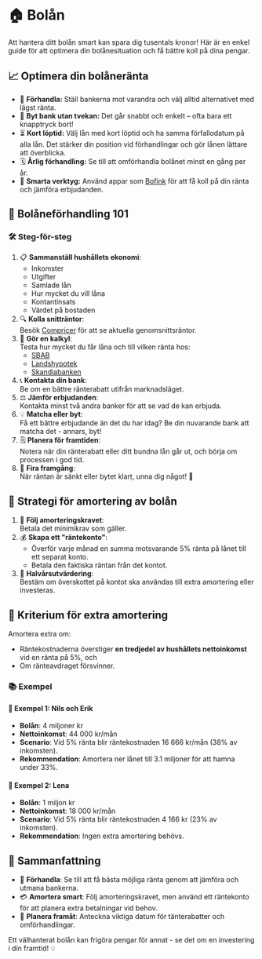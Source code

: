 # 🏠 Bolån
Att hantera ditt bolån smart kan spara dig tusentals kronor! Här är en enkel guide för att
optimera din bolånesituation och få bättre koll på dina pengar.

## 📈 Optimera din bolåneränta
* 💬 **Förhandla:** Ställ bankerna mot varandra och välj alltid alternativet med lägst ränta.
* 💼 **Byt bank utan tvekan:** Det går snabbt och enkelt – ofta bara ett knapptryck bort!
* ⏳ **Kort löptid:** Välj lån med kort löptid och ha samma förfallodatum på alla lån. Det
  stärker din position vid förhandlingar och gör lånen lättare att överblicka.
* 🗓️ **Årlig förhandling:** Se till att omförhandla bolånet minst en gång per år.
* 📱 **Smarta verktyg:** Använd appar som [Bofink](https://bofink.se/sv/) för att få koll på
  din ränta och jämföra erbjudanden.

## 🔑 Bolåneförhandling 101
### 🛠️ Steg-för-steg
1. 📋 **Sammanställ hushållets ekonomi**:
    * Inkomster
    * Utgifter
    * Samlade lån
    * Hur mycket du vill låna
    * Kontantinsats
    * Värdet på bostaden
2. 🔍 **Kolla snitträntor**: \
   Besök [Compricer](https://www.compricer.se/) för att se aktuella genomsnittsräntor.
3. 🧮 **Gör en kalkyl**: \
   Testa hur mycket du får låna och till vilken ränta hos:
    * [SBAB](https://www.sbab.se/)
    * [Landshypotek](https://www.landshypotek.se/)
    * [Skandiabanken](https://www.skandia.se/)
4. 📞 **Kontakta din bank**: \
   Be om en bättre ränterabatt utifrån marknadsläget.
5. ⚖️ **Jämför erbjudanden**: \
   Kontakta minst två andra banker för att se vad de kan erbjuda.
6. 💡 **Matcha eller byt**: \
   Få ett bättre erbjudande än det du har idag? Be din nuvarande bank att matcha det - annars,
   byt!
7. 🗒️ **Planera för framtiden**: \
   Notera när din ränterabatt eller ditt bundna lån går ut, och börja om processen i god tid.
8. 🎉 **Fira framgång**: \
   När räntan är sänkt eller bytet klart, unna dig något! 🥂

## 🏦 Strategi för amortering av bolån
1. 🎯 **Följ amorteringskravet**: \
   Betala det minimikrav som gäller.
2. 💰 **Skapa ett "räntekonto"**:
    * Överför varje månad en summa motsvarande 5% ränta på lånet till ett separat konto.
    * Betala den faktiska räntan från det kontot.
3. 🔄 **Halvårsutvärdering**: \
   Bestäm om överskottet på kontot ska användas till extra amortering eller investeras.

## 📝 Kriterium för extra amortering
Amortera extra om:
* Räntekostnaderna överstiger **en tredjedel av hushållets nettoinkomst** vid en ränta på 5%,
  och
* Om ränteavdraget försvinner.

### 📚 Exempel

#### 🔹 Exempel 1: Nils och Erik
* **Bolån**: 4 miljoner kr
* **Nettoinkomst**: 44 000 kr/mån
* **Scenario**: Vid 5% ränta blir räntekostnaden 16 666 kr/mån (38% av inkomsten).
* **Rekommendation**: Amortera ner lånet till 3.1 miljoner för att hamna under 33%.

#### 🔹 Exempel 2: Lena
* **Bolån**: 1 miljon kr
* **Nettoinkomst**: 18 000 kr/mån
* **Scenario**: Vid 5% ränta blir räntekostnaden 4 166 kr (23% av inkomsten).
* **Rekommendation**: Ingen extra amortering behövs.

## 🎯 Sammanfattning
* 💬 **Förhandla**: Se till att få bästa möjliga ränta genom att jämföra och utmana bankerna.
* 💳 **Amortera smart**: Följ amorteringskravet, men använd ett räntekonto för att planera extra
  betalningar vid behov.
* 📅 **Planera framåt**: Anteckna viktiga datum för tänterabatter och omförhandlingar.

Ett välhanterat bolån kan frigöra pengar för annat - se det om en investering i din framtid! 💡
